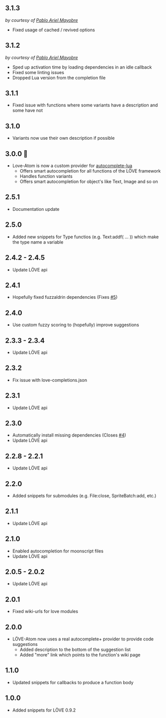## 3.1.3
_by courtesy of [Pablo Ariel Mayobre](https://github.com/Positive07)_
- Fixed usage of cached / revived options

## 3.1.2
_by courtesy of [Pablo Ariel Mayobre](https://github.com/Positive07)_
- Sped up activation time by loading dependencies in an idle callback
- Fixed some linting issues
- Dropped Lua version from the completion file

## 3.1.1
- Fixed issue with functions where some variants have a description and some have not

## 3.1.0
- Variants now use their own description if possible

## 3.0.0 :tada:
- Love-Atom is now a custom provider for [autocomplete-lua](https://github.com/dapetcu21/atom-autocomplete-lua)
    - Offers smart autocompletion for all functions of the LÖVE framework
    - Handles function variants
    - Offers smart autocompletion for object's like Text, Image and so on

## 2.5.1
- Documentation update

## 2.5.0
- Added new snippets for Type functios (e.g. Text:addf( ... )) which make the type name a variable

## 2.4.2 - 2.4.5
- Update LÖVE api

## 2.4.1
- Hopefully fixed fuzzaldrin dependencies (Fixes [#5](https://github.com/rm-code/love-atom/issues/5))

## 2.4.0
- Use custom fuzzy scoring to (hopefully) improve suggestions

## 2.3.3 - 2.3.4
- Update LÖVE api

## 2.3.2
- Fix issue with love-completions.json

## 2.3.1
- Update LÖVE api

## 2.3.0
- Automatically install missing dependencies (Closes [#4](https://github.com/rm-code/love-atom/issues/4))
- Update LÖVE api

## 2.2.8 - 2.2.1
- Update LÖVE api

## 2.2.0
- Added snippets for submodules (e.g. File:close, SpriteBatch:add, etc.)

## 2.1.1
- Update LÖVE api

## 2.1.0
- Enabled autocompletion for moonscript files
- Update LÖVE api

## 2.0.5 - 2.0.2
- Update LÖVE api

## 2.0.1
- Fixed wiki-urls for love modules

## 2.0.0
- LÖVE-Atom now uses a real autocomplete+ provider to provide code suggestions
	- Added description to the bottom of the suggestion list
	- Added "more" link which points to the function's wiki page

## 1.1.0
- Updated snippets for callbacks to produce a function body

## 1.0.0
- Added snippets for LÖVE 0.9.2
